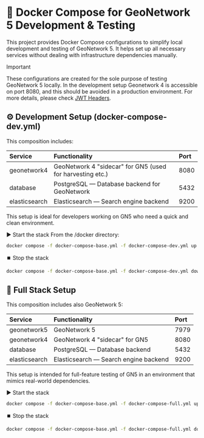 # 🐳 Docker Compose for GeoNetwork 5 Development & Testing
This project provides Docker Compose configurations to simplify local development and testing of GeoNetwork 5. It helps set up all necessary services without dealing with infrastructure dependencies manually.

> [!IMPORTANT]
> These configurations are created for the sole purpose of testing GeoNetwork 5 locally. In the development setup Geonetwork 4 is accessible on port 8080, and this should be avoided in a production environment. For more details, please check [JWT Headers](https://github.com/geonetwork/geonetwork/blob/main/docs/manual/docs/GN4-Integration/index.md#setting-up-gn5-and-gn4).



## ⚙️ Development Setup (docker-compose-dev.yml)
This composition includes:


|Service|Functionality|Port|
|:-----------|:-------------------------|:-----|
|geonetwork4|GeoNetwork 4 "sidecar" for GN5 (used for harvesting etc.)|8080|
|database|PostgreSQL — Database backend for GeoNetwork|5432|
|elasticsearch|Elasticsearch — Search engine backend|9200|

This setup is ideal for developers working on GN5 who need a quick and clean environment.

▶️ Start the stack
From the /docker directory:

```bash
docker compose -f docker-compose-base.yml -f docker-compose-dev.yml up -d
```

⏹️ Stop the stack

```bash
docker compose -f docker-compose-base.yml -f docker-compose-dev.yml down
```

## 🚀 Full Stack Setup
This composition includes also GeoNetwork 5:


|Service|Functionality|Port|
|:-----------|:-------------------------|:-----|
|geonetwork5|GeoNetwork 5|7979|
|geonetwork4|GeoNetwork 4 "sidecar" for GN5|8080|
|database|PostgreSQL — Database backend|5432|
|elasticsearch|Elasticsearch — Search engine backend|9200|

This setup is intended for full-feature testing of GN5 in an environment that mimics real-world dependencies.

▶️ Start the stack

```bash
docker compose -f docker-compose-base.yml -f docker-compose-full.yml up -d
```

⏹️ Stop the stack

```bash
docker compose -f docker-compose-base.yml -f docker-compose-full.yml down
```

